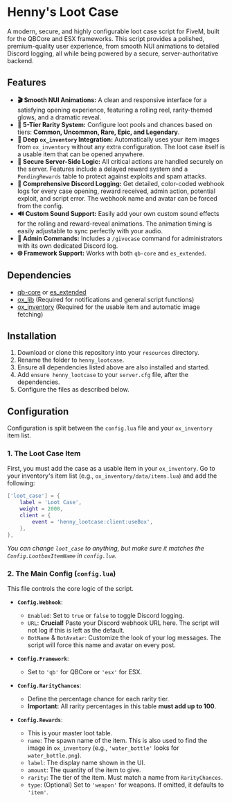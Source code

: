 # Henny's Loot Case

A modern, secure, and highly configurable loot case script for FiveM, built for the QBCore and ESX frameworks. This script provides a polished, premium-quality user experience, from smooth NUI animations to detailed Discord logging, all while being powered by a secure, server-authoritative backend.

## Features

  * **🎬 Smooth NUI Animations:** A clean and responsive interface for a satisfying opening experience, featuring a rolling reel, rarity-themed glows, and a dramatic reveal.
  * **🎲 5-Tier Rarity System:** Configure loot pools and chances based on tiers: **Common, Uncommon, Rare, Epic, and Legendary**.
  * **🔌 Deep `ox_inventory` Integration:** Automatically uses your item images from `ox_inventory` without any extra configuration. The loot case itself is a usable item that can be opened anywhere.
  * **🔐 Secure Server-Side Logic:** All critical actions are handled securely on the server. Features include a delayed reward system and a `PendingRewards` table to protect against exploits and spam attacks.
  * **📝 Comprehensive Discord Logging:** Get detailed, color-coded webhook logs for every case opening, reward received, admin action, potential exploit, and script error. The webhook name and avatar can be forced from the config.
  * **🔊 Custom Sound Support:** Easily add your own custom sound effects for the rolling and reward-reveal animations. The animation timing is easily adjustable to sync perfectly with your audio.
  * **🤖 Admin Commands:** Includes a `/givecase` command for administrators with its own dedicated Discord log.
  * **🌐 Framework Support:** Works with both `qb-core` and `es_extended`.

## Dependencies

  * [qb-core](https://github.com/qbcore-framework/qb-core) or [es\_extended](https://www.google.com/search?q=https://github.com/es-extended/es_extended)
  * [ox\_lib](https://github.com/overextended/ox_lib) (Required for notifications and general script functions)
  * [ox\_inventory](https://github.com/overextended/ox_inventory) (Required for the usable item and automatic image fetching)

## Installation

1.  Download or clone this repository into your `resources` directory.
2.  Rename the folder to `henny_lootcase`.
3.  Ensure all dependencies listed above are also installed and started.
4.  Add `ensure henny_lootcase` to your `server.cfg` file, after the dependencies.
5.  Configure the files as described below.

## Configuration

Configuration is split between the `config.lua` file and your `ox_inventory` item list.

### 1\. The Loot Case Item

First, you must add the case as a usable item in your `ox_inventory`. Go to your inventory's item list (e.g., `ox_inventory/data/items.lua`) and add the following:

```lua
['loot_case'] = {
    label = 'Loot Case',
    weight = 2000,
    client = {
        event = 'henny_lootcase:client:useBox',
    },
},
```

*You can change `loot_case` to anything, but make sure it matches the `Config.LootboxItemName` in `config.lua`.*

### 2\. The Main Config (`config.lua`)

This file controls the core logic of the script.

  * **`Config.Webhook`**:

      * `Enabled`: Set to `true` or `false` to toggle Discord logging.
      * `URL`: **Crucial\!** Paste your Discord webhook URL here. The script will not log if this is left as the default.
      * `BotName` & `BotAvatar`: Customize the look of your log messages. The script will force this name and avatar on every post.

  * **`Config.Framework`**:

      * Set to `'qb'` for QBCore or `'esx'` for ESX.

  * **`Config.RarityChances`**:

      * Define the percentage chance for each rarity tier.
      * **Important:** All rarity percentages in this table **must add up to 100**.

  * **`Config.Rewards`**:

      * This is your master loot table.
      * `name`: The spawn name of the item. This is also used to find the image in `ox_inventory` (e.g., `'water_bottle'` looks for `water_bottle.png`).
      * `label`: The display name shown in the UI.
      * `amount`: The quantity of the item to give.
      * `rarity`: The tier of the item. Must match a name from `RarityChances`.
      * `type`: (Optional) Set to `'weapon'` for weapons. If omitted, it defaults to `'item'`.
